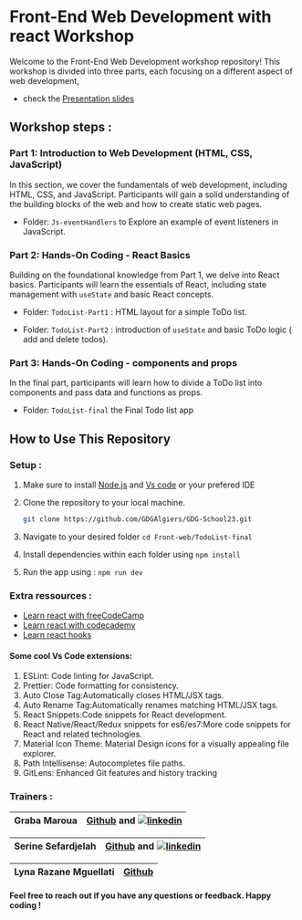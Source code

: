 # Front-End Web Development with react Workshop 

Welcome to the Front-End Web Development workshop repository! This workshop is divided into three parts, each focusing on a different aspect of web development, 
- check the [Presentation slides](https://www.canva.com/design/DAF2F_JigJk/DPh2dhmGz78nue9hMLTUXg/view?utm_content=DAF2F_JigJk&utm_campaign=designshare&utm_medium=link&utm_source=editor)

## Workshop steps :
### Part 1: Introduction to Web Development (HTML, CSS, JavaScript)

In this section, we cover the fundamentals of web development, including HTML, CSS, and JavaScript. Participants will gain a solid understanding of the building blocks of the web and how to create static web pages. 


- Folder: `Js-eventHandlers` to Explore an example of event listeners in JavaScript.

### Part 2: Hands-On Coding - React Basics 

Building on the foundational knowledge from Part 1, we delve into React basics. Participants will learn the essentials of React, including state management with `useState` and basic React concepts.

- Folder: `TodoList-Part1` : HTML layout for a simple ToDo list.

- Folder: `TodoList-Part2` : introduction of `useState` and basic ToDo logic ( add and delete todos).

### Part 3: Hands-On Coding - components and props

In the final part, participants will learn how to divide a ToDo list into components and pass data and functions as props.

- Folder: `TodoList-final` the Final Todo list app 

## How to Use This Repository
### Setup :
1. Make sure to install [Node.js](https://www.youtube.com/watch?v=__7eOCxJyow) and [Vs code]( https://code.visualstudio.com/download) or your prefered IDE

2. Clone the repository to your local machine.
   ```bash
   git clone https://github.com/GDGAlgiers/GDG-School23.git

3. Navigate to your desired folder ```cd Front-web/TodoList-final  ```
4.  Install dependencies within each folder using ```npm install```
5. Run the app using : ```npm run dev```

### Extra ressources :
- [Learn react with freeCodeCamp](https://www.youtube.com/watch?v=bMknfKXIFA8&ab_channel=freeCodeCamp.org)
- [Learn react with codecademy](https://www.codecademy.com/learn/react-101)
- [Learn react hooks](https://www.youtube.com/watch?v=O6P86uwfdR0&list=PLZlA0Gpn_vH8EtggFGERCwMY5u5hOjf-h&ab_channel=WebDevSimplified)
#### Some cool Vs Code extensions:
1. ESLint: Code linting for JavaScript.
2. Prettier: Code formatting for consistency.
3. Auto Close Tag:Automatically closes HTML/JSX tags.
4. Auto Rename Tag:Automatically renames matching HTML/JSX tags.
5. React Snippets:Code snippets for React development.
6. React Native/React/Redux snippets for es6/es7:More code snippets for React and related technologies.
7. Material Icon Theme: Material Design icons for a visually appealing file explorer.
8. Path Intellisense: Autocompletes file paths.
10. GitLens: Enhanced Git features and history tracking
### Trainers :
 |  Graba Maroua      |                                                                                             [Github](https://github.com/graba0maroua)  and  [![linkedin](https://img.shields.io/badge/linkedin-0A66C2?style=for-the-badge&logo=linkedin&logoColor=white)](https://www.linkedin.com/in/maroua-graba-9961b1248//)    |
| ----------------- | ------------------------------------------------------------------ |

| Serine Sefardjelah|                                                                                             [Github](https://github.com/serinesefardjelah)  and  [![linkedin](https://img.shields.io/badge/linkedin-0A66C2?style=for-the-badge&logo=linkedin&logoColor=white)](https://www.linkedin.com/in/serinesefardjelah?utm_source=share&utm_campaign=share_via&utm_content=profile&utm_medium=android_app)    |
| ----------------- | ------------------------------------------------------------------ |
 
 | Lyna Razane Mguellati     |                                                                                             [Github](https://github.com/graba0maroua)   |
| ----------------- | ------------------------------------------------------------------ |

#### Feel free to reach out if you have any questions or feedback. Happy coding !
